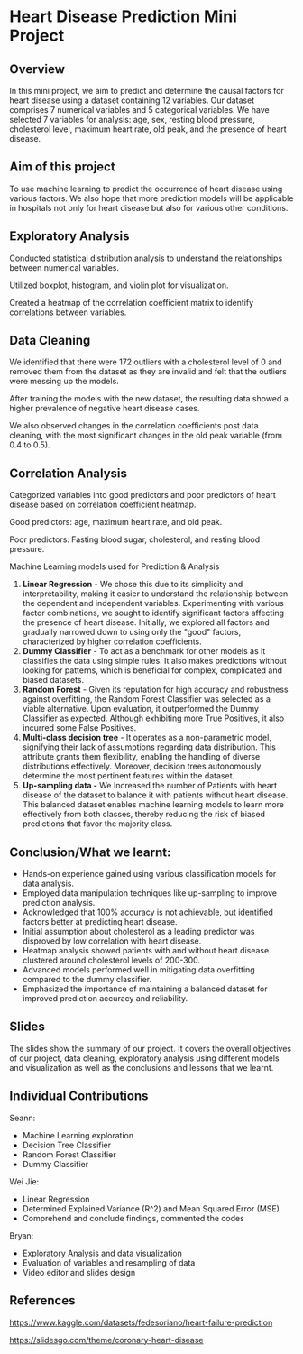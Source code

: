 # Heart Disease Prediction Mini Project

## Overview

In this mini project, we aim to predict and determine the causal factors for heart disease using a dataset containing 12 variables. Our dataset comprises 7 numerical variables and 5 categorical variables. We have selected 7 variables for analysis: age, sex, resting blood pressure, cholesterol level, maximum heart rate, old peak, and the presence of heart disease.

## Aim of this project

To use machine learning to predict the occurrence of heart disease using various factors. We also hope that more prediction models will be applicable in hospitals not only for heart disease but also for various other conditions.

## Exploratory Analysis

Conducted statistical distribution analysis to understand the relationships between numerical variables.

Utilized boxplot, histogram, and violin plot for visualization.

Created a heatmap of the correlation coefficient matrix to identify correlations between variables.

## Data Cleaning

We identified that there were 172 outliers with a cholesterol level of 0 and removed them from the dataset as they are invalid and felt that the outliers were messing up the models.

After training the models with the new dataset, the resulting data showed a higher prevalence of negative heart disease cases.

We also observed changes in the correlation coefficients post data cleaning, with the most significant changes in the old peak variable (from 0.4 to 0.5).

## Correlation Analysis

Categorized variables into good predictors and poor predictors of heart disease based on correlation coefficient heatmap.

Good predictors: age, maximum heart rate, and old peak.

Poor predictors: Fasting blood sugar, cholesterol, and resting blood pressure.

Machine Learning models used for Prediction & Analysis

1. **Linear Regression** - We chose this due to its simplicity and interpretability, making it easier to understand the relationship between the dependent and independent variables. Experimenting with various factor combinations, we sought to identify significant factors affecting the presence of heart disease. Initially, we explored all factors and gradually narrowed down to using only the "good" factors, characterized by higher correlation coefficients.
1. **Dummy Classifier** - To act as a benchmark for other models as it classifies the data using simple rules. It also makes predictions without looking for patterns, which is beneficial for complex, complicated and biased datasets.
1. **Random Forest** - Given its reputation for high accuracy and robustness against overfitting, the Random Forest Classifier was selected as a viable alternative. Upon evaluation, it outperformed the Dummy Classifier as expected. Although exhibiting more True Positives, it also incurred some False Positives.
1. **Multi-class decision tree** - It operates as a non-parametric model, signifying their lack of assumptions regarding data distribution. This attribute grants them flexibility, enabling the handling of diverse distributions effectively. Moreover, decision trees autonomously determine the most pertinent features within the dataset.
1. **Up-sampling data -** We Increased the number of Patients with heart disease of the dataset to balance it with patients without heart disease. This balanced dataset enables machine learning models to learn more effectively from both classes, thereby reducing the risk of biased predictions that favor the majority class.

## Conclusion/What we learnt:

- Hands-on experience gained using various classification models for data analysis.
- Employed data manipulation techniques like up-sampling to improve prediction analysis.
- Acknowledged that 100% accuracy is not achievable, but identified factors better at predicting heart disease.
- Initial assumption about cholesterol as a leading predictor was disproved by low correlation with heart disease.
- Heatmap analysis showed patients with and without heart disease clustered around cholesterol levels of 200-300.
- Advanced models performed well in mitigating data overfitting compared to the dummy classifier.
- Emphasized the importance of maintaining a balanced dataset for improved prediction accuracy and reliability.

## Slides

The slides show the summary of our project. It covers the overall objectives of our project, data cleaning, exploratory analysis using different models and visualization as well as the conclusions and lessons that we learnt.

## Individual Contributions

Seann: 

- Machine Learning exploration
- Decision Tree Classifier
- Random Forest Classifier
- Dummy Classifier

Wei Jie:

- Linear Regression
- Determined Explained Variance (R^2) and Mean Squared Error (MSE)
- Comprehend and conclude findings, commented the codes

Bryan:

- Exploratory Analysis and data visualization
- Evaluation of variables and resampling of data
- Video editor and slides design

## References

<https://www.kaggle.com/datasets/fedesoriano/heart-failure-prediction>

<https://slidesgo.com/theme/coronary-heart-disease>

